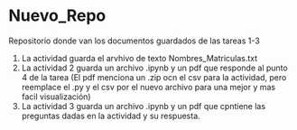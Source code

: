 # Nuevo_Repo
Repositorio donde van los documentos guardados de las tareas 1-3
1. La actividad guarda el arvhivo de texto Nombres_Matriculas.txt
2. La actividad 2 guarda un archivo .ipynb y un pdf que responde al punto 4 de la tarea
 (El pdf menciona un .zip ocn el csv para la actividad, pero reemplace el .py y el csv por el nuevo archivo para una mejor y mas facil visualización)  
3. La actividad 3 guarda un archivo .ipynb y un pdf que cpntiene las preguntas dadas en la actividad y su respuesta.

